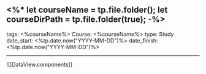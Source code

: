 <%*
let courseName = tp.file.folder();
let courseDirPath = tp.file.folder(true);
-%>
---
tags: <%courseName%>
Course: <%courseName%>
type: Study
date_start: <%tp.date.now("YYYY-MM-DD")%>
date_finish: <%tp.date.now("YYYY-MM-DD")%>

---

![[DataView.components]]